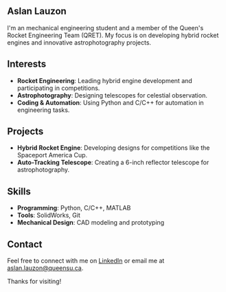 ## Aslan Lauzon
I'm an mechanical engineering student and a member of the Queen's Rocket Engineering Team (QRET). My focus is on developing hybrid rocket engines and innovative astrophotography projects.

## Interests
- **Rocket Engineering**: Leading hybrid engine development and participating in competitions.
- **Astrophotography**: Designing telescopes for celestial observation.
- **Coding & Automation**: Using Python and C/C++ for automation in engineering tasks.

## Projects
- **Hybrid Rocket Engine**: Developing designs for competitions like the Spaceport America Cup.
- **Auto-Tracking Telescope**: Creating a 6-inch reflector telescope for astrophotography.

## Skills
- **Programming**: Python, C/C++, MATLAB
- **Tools**: SolidWorks, Git
- **Mechanical Design**: CAD modeling and prototyping

## Contact
Feel free to connect with me on [LinkedIn]([https://www.linkedin.com/in/yourprofile](https://www.linkedin.com/in/aslan-lauzon-72710a2a4/)) or email me at [aslan.lauzon@queensu.ca](mailto:aslan.lauzon@queensu.ca).

Thanks for visiting!
